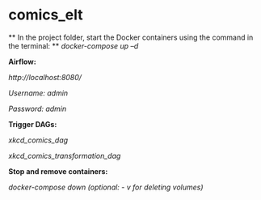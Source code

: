 # comics_elt



** In the project folder, start the Docker containers using the command in the terminal: **
*docker-compose up –d*

**Airflow:**

*http://localhost:8080/*

*Username: admin*

*Password: admin*

**Trigger DAGs:**

*xkcd_comics_dag*

*xkcd_comics_transformation_dag*

**Stop and remove containers:**

*docker-compose down (optional: - v for deleting volumes)*

